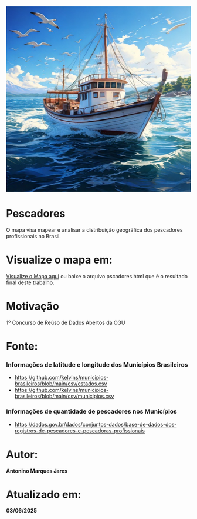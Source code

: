 ![Pescador](https://github.com/Antonino-Marques-Jares/pescadores/blob/main/barco_de_pesca.jpg)

# Pescadores
O mapa visa mapear e analisar a distribuição geográfica dos pescadores profissionais no Brasil.

# Visualize o mapa em:
[Visualize o Mapa aqui](https://www.areadetrampo.com.br/mapa-de-pescadores-no-brasil/)
ou baixe o arquivo pscadores.html que é o resultado final deste trabalho.

# Motivação
1º Concurso de Reúso de Dados Abertos da CGU

# Fonte:
### Informações de latitude e longitude dos Municípios Brasileiros
* https://github.com/kelvins/municipios-brasileiros/blob/main/csv/estados.csv
* https://github.com/kelvins/municipios-brasileiros/blob/main/csv/municipios.csv
  
### Informações de quantidade de pescadores nos Municípios
* https://dados.gov.br/dados/conjuntos-dados/base-de-dados-dos-registros-de-pescadores-e-pescadoras-profissionais
  
# Autor:
**Antonino Marques Jares**

# Atualizado em:
**03/06/2025**
